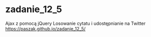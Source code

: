 # zadanie_12_5
Ajax z pomocą jQuery
Losowanie cytatu i udostępnianie na Twitter
https://paszak.github.io/zadanie_12_5/
